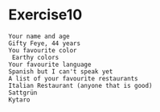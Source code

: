 # Exercise10

    Your name and age
    Gifty Feye, 44 years
    You favourite color
     Earthy colors
    Your favourite language
    Spanish but I can't speak yet 
    A list of your favourite restaurants
    Italian Restaurant (anyone that is good)
    Sattgrün
    Kytaro
